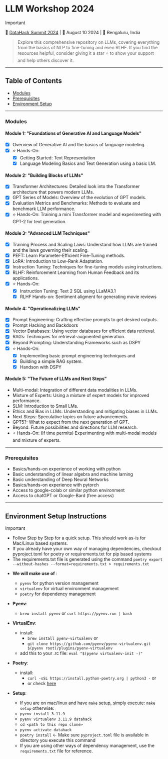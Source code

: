 # LLM Workshop 2024

> [!IMPORTANT]
> :dart: [DataHack Summit 2024](https://www.analyticsvidhya.com/datahacksummit/workshops/unleashing-llms-training-finetuning-and-evaluating) | :calendar: August 10 2024 | :round_pushpin: Bengaluru, India

> Explore this comprehensive repository on LLMs, covering everything from the basics of NLP to fine-tuning and even RLHF. If you find the resources helpful, consider giving it a star ⭐ to show your support and help others discover it.
---
## Table of Contents
- [Modules](#modules)
- [Prerequisites](#prerequisites)
- [Environment Setup](#environment-setup-instructions)

---

### Modules
#### Module 1: "Foundations of Generative AI and Language Models"
- [x] Overview of Generative AI and the basics of language modeling.
- [x] :star: Hands-On: 
    - [x] Getting Started: Text Representation
    - [x] Language Modeling Basics and Text Generation using a basic LM.

#### Module 2: "Building Blocks of LLMs"
- [x] Transformer Architectures: Detailed look into the Transformer architecture that powers modern LLMs.
- [x] GPT Series of Models: Overview of the evolution of GPT models.
- [x] Evaluation Metrics and Benchmarks: Methods to evaluate and benchmark LLM performance.
- [x] :star: Hands-On: Training a mini Transformer model and experimenting with GPT-2 for text generation.

#### Module 3: "Advanced LLM Techniques"
- [x] Training Process and Scaling Laws: Understand how LLMs are trained and the laws governing their scaling.
- [x] PEFT: Learn Parameter-Efficient Fine-Tuning methods.
- [x] LoRA: Introduction to Low-Rank Adaptation.
- [x] Instruction Tuning: Techniques for fine-tuning models using instructions.
- [x] RLHF: Reinforcement Learning from Human Feedback and its applications.
- [x] :star: Hands-On:
    - [x] Instruction Tuning: Text 2 SQL using LLaMA3.1
    - [x] RLHF Hands-on: Sentiment aligment for generating movie reviews

#### Module 4: "Operationalizing LLMs"
- [x] Prompt Engineering: Crafting effective prompts to get desired outputs.
- [x] Prompt Hacking and Backdoors
- [x] Vector Databases: Using vector databases for efficient data retrieval.
- [x] RAGs: Techniques for retrieval-augmented generation.
- [x] Beyond Prompting: Understanding Frameworks such as DSPY
- [x] :star: Hands-On:
    - [x] Implementing basic prompt engineering techniques and
    - [x] Building a simple RAG system.
    - [x] Handson with DSPY

#### Module 5: "The Future of LLMs and Next Steps"
- Multi-modal: Integration of different data modalities in LLMs.
- Mixture of Experts: Using a mixture of expert models for improved performance.
- SLM: Introduction to Small LMs.
- Ethics and Bias in LLMs: Understanding and mitigating biases in LLMs.
- Next Steps: Speculative topics on future advancements.
- GPT5?: What to expect from the next generation of GPT.
- Beyond: Future possibilities and directions for LLM research.
-  :star: Hands-On: (If time permits) Experimenting with multi-modal models and mixture of experts.

---

### Prerequisites
- Basics/hands-on experience of working with python
- Basic understanding of linear algebra and machine larning
- Basic understanding of Deep Neural Networks
- Basics/hands-on experience with pytorch
- Access to google-colab or similar python environment
- Access to chatGPT or Google-Bard (free access) 

---

## Environment Setup Instructions

> [!Important]
> - Follow Step by Step for a quick setup. This should work as-is for Mac/Linux based systems.
> - If you already have your own way of managing dependencies, checkout pyproject.toml for poetry or requirements.txt for pip based systems
> - The requirements.txt file is generated using the command ``poetry export --without-hashes --format=requirements.txt > requirements.txt``

- **We will make use of** :
    - ``pyenv`` for python version management
    - ``virtualenv`` for virtual environment management
    - ``poetry`` for dependency management

- **Pyenv**: 
    - ``brew install pyenv`` or ``curl https://pyenv.run | bash``
- **VirtualEnv**: 
    - install: 
        - ``brew install pyenv-virtualenv`` or
        - ``git clone https://github.com/pyenv/pyenv-virtualenv.git $(pyenv root)/plugins/pyenv-virtualenv``
    - add this to your .rc file: ``eval "$(pyenv virtualenv-init -)"``
- **Poetry**:
    - install: 
        - ``curl -sSL https://install.python-poetry.org | python3 -`` or
        - or check [here](https://python-poetry.org/docs/#installing-with-the-official-installer)

- **Setup**:
    - If you are on mac/linux and have `make` setup, simply execute: ``make setup`` otherwise:
    - ``pyenv install 3.11.9``
	- ``pyenv virtualenv 3.11.9 datahack``
    - ``cd <path to this repo clone>``
	- ``pyenv activate datahack``
	- ``poetry install`` <- Make sure ``pyproject.toml`` file is available in directory you execute this command
    - If you are using other ways of dependency management, use the `requirements.txt` file for reference.




